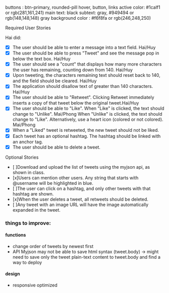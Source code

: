 buttons : btn-primary, rounded-pill
hover, button, links active color: #1calf1 or rgb(281,161,241)
main text: black
subtext: gray, #949494 or rgb(148,148,148)
gray background color : #f6f8fa or rgb(246,248,250)


Required User Stories

Hai did:
- [x] The user should be able to enter a message into a text field. Hai/Huy
- [x] The user should be able to press "Tweet" and see the message pop in below the text box. Hai/Huy
- [x] The user should see a "count" that displays how many more characters the user has remaining, counting down from 140. Hai/Huy
- [x] Upon tweeting, the characters remaining text should reset back to 140, and the field should be cleared. Hai/Huy
- [x] The application should disallow text of greater than 140 characters. Hai/Huy
- [x] The user should be able to "Retweet". Clicking Retweet immediately inserts a copy of that tweet below the original tweet.Hai/Huy
- [x] The user should be able to "Like". When "Like" is clicked, the text should change to "Unlike". Mai/Phong When "Unlike" is clicked, the text should change to "Like". Alternatively, use a heart icon (colored or not colored). Mai/Phong
- [x] When a "Liked" tweet is retweeted, the new tweet should not be liked. 
- [x] Each tweet has an optional hashtag. The hashtag should be linked with an anchor tag. 
- [x] The user should be able to delete a tweet.

Optional Stories
- [ ]Download and upload the list of tweets using the myjson api, as shown in class.
- [x]Users can mention other users. Any string that starts with @username will be highlighted in blue.
- [ ]The user can click on a hashtag, and only other tweets with that hashtag are shown.
- [x]When the user deletes a tweet, all retweets should be deleted.
- [ ]Any tweet with an image URL will have the image automatically expanded in the tweet.


### things to improve:

#### functions
* change order of tweets by newest first
* API Myjson may not be able to save html syntax (tweet.body) -> might need to save only the tweet plain-text content to tweet.body and find a way to deploy

#### design
* responsive optimized